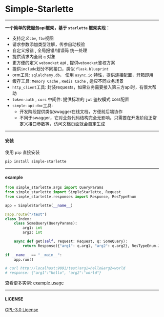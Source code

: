 # Simple-Starlette

---

**一个简单的微服务api框架，基于 `starlette` 框架实现**：

- 支持定义`cbv`, `fbv`视图
- 请求参数添加类型注解，传参自动校验
- 自定义报错 , 全局报错/错误码 统一处理
- 提供请求内全局 `g` 对象 
- 更方便的定义 `websocket` api , 提供`websocket`鉴权方案
- 提供`include`划分不同接口，类似 `flask.blueprint`
- orm工具: `sqlalchemy.db`， 使用 `async.io` 特性，提供连接配置，开箱即用
- 缓存工具: `Memory Cache` , `Redis Cache` ,  适应不同业务场景
- `http_client`工具: 封装requests，如果业务需要接入第三方api时，有很大帮助
- `token-auth` , `cors` 中间件: 提供标准的 `jwt` 鉴权模式 cors配置
- `simple-api-doc`工具: 
    - 开发阶段提供类似swagger在线文档，方便前后端协作
    - 不同于swagger，它对业务代码结构完全无影响，只需要在开发阶段正常定义接口参数等，访问文档页面就会自定生成

---


#### 安装

使用 `pip`  直接安装
```bash
pip install simple-starlette
```

---

#### example

```python
from simple_starlette.args import QueryParams
from simple_starlette import SimpleStarlette, Request
from simple_starlette.responses import Response, ResTypeEnum

app = SimpleStarlette(__name__)

@app.route("/test")
class Index:
    class SomeQuery(QueryParams):
        arg1: int
        arg2: int

    async def get(self, request: Request, q: SomeQuery):
        return Response({"arg1": q.arg1, "arg2": q.arg2}, ResTypeEnum.JSON)
    
if __name__ == "__main__":
    app.run()

# curl http://localhost:9091/test?arg1=hello&arg2=world
# response: {"arg1":"hello", "arg2":"world"}
```

查看更多实例: [example usage](https://github.com/mapyJJJ/simple-starlette/tree/master/example)



---
#### LICENSE
[GPL-3.0 License](https://github.com/mapyJJJ/simple-starlette/blob/master/LICENSE)



